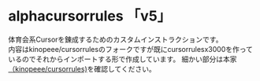 # alphacursorrules 「v5」


体育会系Cursorを錬成するためのカスタムインストラクションです。  
内容はkinopeee/cursorrulesのフォークですが既にcursorrulesx3000を作っているのでそれからインポートする形で作成しています。
細かい部分は本家[（kinopeee/cursorrules)](https://github.com/kinopeee/cursorrules)を確認してください。

